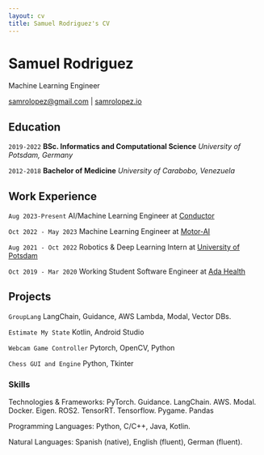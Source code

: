 ```yaml
---
layout: cv
title: Samuel Rodriguez's CV
---
```

# Samuel Rodriguez
Machine Learning Engineer

<div id="webaddress">
<a href="samrolopez@gmail.com">samrolopez@gmail.com</a>
| <a href="https://www.samrolopez.io">samrolopez.io</a>
</div>

## Education

`2019-2022`
__BSc. Informatics and Computational Science__
*University of Potsdam, Germany*

`2012-2018`
__Bachelor of Medicine__
*University of Carabobo, Venezuela*

## Work Experience

`Aug 2023-Present`
AI/Machine Learning Engineer at [Conductor](https://www.conductor.com/)

`Oct 2022 - May 2023`
Machine Learning Engineer at [Motor-AI](https://motor-ai.com/)

`Aug 2021 - Oct 2022`
Robotics & Deep Learning Intern at [University of Potsdam](https://www.uni-potsdam.de/de/cs-ml/index)

`Oct 2019 - Mar 2020`
Working Student Software Engineer at [Ada Health](https://www.ada.com/)

## Projects

`GroupLang` 
LangChain, Guidance, AWS Lambda, Modal, Vector DBs.

`Estimate My State` 
Kotlin, Android Studio

`Webcam Game Controller` 
Pytorch, OpenCV, Python

`Chess GUI and Engine`
Python, Tkinter

### Skills

Technologies & Frameworks: PyTorch. Guidance. LangChain. AWS. Modal. Docker. Eigen. ROS2. TensorRT. Tensorflow. Pygame. Pandas

Programming Languages: Python, C/C++, Java, Kotlin.

Natural Languages: Spanish (native), English (fluent), German (fluent).





